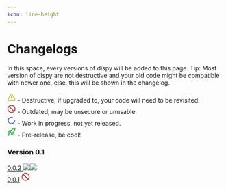 ```yaml
---
icon: line-height
---
```


# Changelogs

In this space, every versions of dispy will be added to this page. Tip: Most version of dispy are not destructive and your old code might be compatible with newer one, else, this will be shown in the changelog.

<img src="../../.gitbook/assets/triangle-alert.png" alt="" data-size="line"> - Destructive, if upgraded to, your code will need to be revisited.\
<img src="../../.gitbook/assets/ban.png" alt="" data-size="line"> - Outdated, may be unsecure or unusable.\
<img src="../../.gitbook/assets/loader-circle.png" alt="" data-size="line"> - Work in progress, not yet released.\
<img src="../../.gitbook/assets/rocket.png" alt="" data-size="line"> - Pre-release, be cool!&#x20;

### Version 0.1

[0.0.2 ](0.0.2.md)![](../../.gitbook/assets/up\_triangle-alert.png)![](../../.gitbook/assets/up\_loader-circle.png)\
[0.0.1](0.0.1.md) <img src="../../.gitbook/assets/ban.png" alt="" data-size="line">
